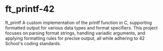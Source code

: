 # ft_printf-42
 ft_printf A custom implementation of the printf function in C, supporting formatted output for various data types and format specifiers. This project focuses on parsing format strings, handling variadic arguments, and applying formatting rules for precise output, all while adhering to 42 School's coding standards.
